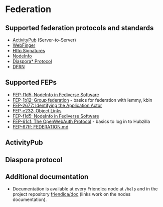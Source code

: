 # Federation

## Supported federation protocols and standards

- [ActivityPub](https://www.w3.org/TR/activitypub/) (Server-to-Server)
- [WebFinger](https://webfinger.net/)
- [Http Signatures](https://datatracker.ietf.org/doc/html/draft-cavage-http-signatures)
- [NodeInfo](https://nodeinfo.diaspora.software/)
- [Diaspora* Protocol](https://diaspora.github.io/diaspora_federation/)
- [DFRN](https://git.friendi.ca/friendica/friendica/src/branch/develop/spec)

## Supported FEPs

- [FEP-f1d5: NodeInfo in Fediverse Software](https://codeberg.org/fediverse/fep/src/branch/main/fep/f1d5/fep-f1d5.md)
- [FEP-1b12: Group federation](https://codeberg.org/fediverse/fep/src/branch/main/fep/1b12/fep-1b12.md) - basics for federation with lemmy, kbin
- [FEP-2677: Identifying the Application Actor](https://codeberg.org/fediverse/fep/src/branch/main/fep/2677/fep-2677.md)
- [FEP-e232: Object Links](https://codeberg.org/fediverse/fep/src/branch/main/fep/e232/fep-e232.md)
- [FEP-f1d5: NodeInfo in Fediverse Software](https://codeberg.org/fediverse/fep/src/branch/main/fep/f1d5/fep-f1d5.md)
- [FEP-61cf: The OpenWebAuth Protocol](https://codeberg.org/fediverse/fep/src/branch/main/fep/61cf/fep-61cf.md) - basics to log in to Hubzilla
- [FEP-67ff: FEDERATION.md](https://codeberg.org/fediverse/fep/src/branch/main/fep/67ff/fep-67ff.md)

## ActivityPub

<!-- Describe activities and extensions. -->

## Diaspora protocol

<!-- Describe activities and extensions. -->

## Additional documentation

- Documentation is available at every Friendica node at `/help` and in the project repository [friendica/doc](https://git.friendi.ca/friendica/friendica/src/branch/develop/doc) (links work on the nodes documentation).

<!-- Add links to documentation pages. -->
